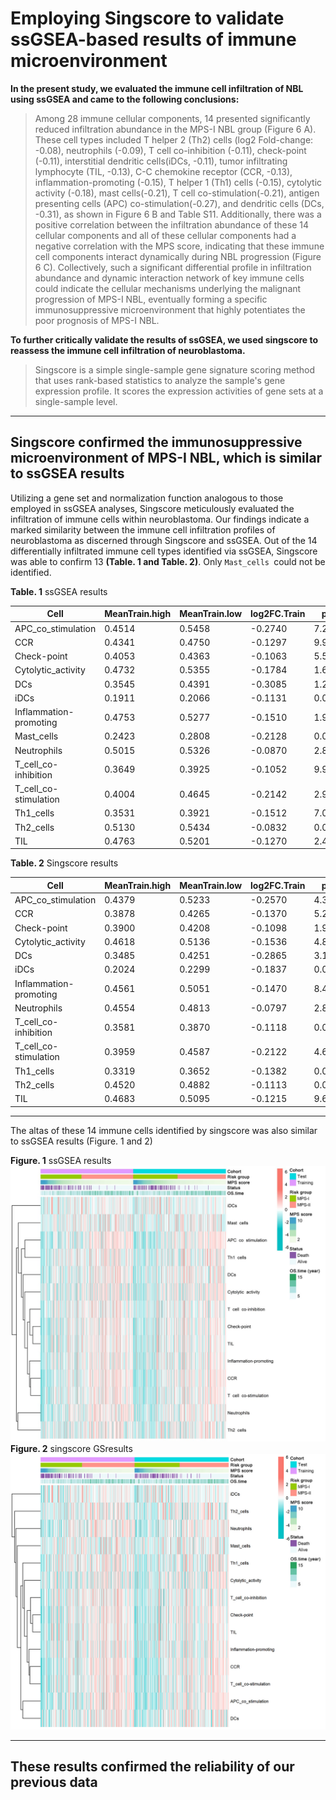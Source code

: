 # Employing Singscore to validate ssGSEA-based results of immune microenvironment

**In the present study, we evaluated the immune cell infiltration of NBL using ssGSEA and came to the following conclusions:**

> Among 28 immune cellular components, 14 presented significantly reduced infiltration abundance in the MPS-I NBL group (Figure 6 A). These cell types included T helper 2 (Th2) cells (log2 Fold-change: -0.08), neutrophils (-0.09), T cell co-inhibition (-0.11), check-point (-0.11), interstitial dendritic cells(iDCs, -0.11), tumor infiltrating lymphocyte (TIL, -0.13), C-C chemokine receptor (CCR, -0.13), inflammation-promoting (-0.15), T helper 1 (Th1) cells (-0.15),  cytolytic activity (-0.18), mast cells(-0.21), T cell co-stimulation(-0.21), antigen presenting cells (APC) co-stimulation(-0.27), and dendritic cells (DCs, -0.31), as shown in Figure 6 B and Table S11. Additionally, there was a positive correlation between the infiltration abundance of these 14 cellular components and all of these cellular components had a negative correlation with the MPS score, indicating that these immune cell components interact dynamically during NBL progression (Figure 6 C). Collectively, such a significant differential profile in infiltration abundance and dynamic interaction network of key immune cells could indicate the cellular mechanisms underlying the malignant progression of MPS-I NBL, eventually forming a specific immunosuppressive microenvironment that highly potentiates the poor prognosis of MPS-I NBL.

**To further critically validate the results of ssGSEA, we used singscore to reassess the immune cell infiltration of neuroblastoma.**

> Singscore is a simple single-sample gene signature scoring method that uses rank-based statistics to analyze the sample's gene expression profile. It scores the expression activities of gene sets at a single-sample level.

---

## Singscore confirmed the immunosuppressive microenvironment of MPS-I NBL, which is similar to ssGSEA results

Utilizing a gene set and normalization function analogous to those employed in ssGSEA analyses, Singscore meticulously evaluated the infiltration of immune cells within neuroblastoma. Our findings indicate a marked similarity between the immune cell infiltration profiles of neuroblastoma as discerned through Singscore and ssGSEA. Out of the 14 differentially infiltrated immune cell types identified via ssGSEA, Singscore was able to confirm 13 **(Table. 1 and Table. 2)**. Only `Mast_cells `could not be identified.

**Table. 1** ssGSEA results

| Cell                | MeanTrain.high | MeanTrain.low | log2FC.Train | pTrain      | WTrain  | pTest       | WTest | MeanTest.high | MeanTest.low | log2FC.Test |
|---------------------|----------------|---------------|--------------|-------------|---------|-------------|-------|---------------|--------------|--------------|
| APC_co_stimulation  | 0.4514         | 0.5458        | -0.2740      | 7.26E-13    | 6724    | 4.59E-12    | 7056  | 0.4450        | 0.5384       | -0.2748      |
| CCR                 | 0.4341         | 0.4750        | -0.1297      | 9.99E-13    | 6760    | 3.15E-10    | 7574  | 0.4324        | 0.4695       | -0.1190      |
| Check-point         | 0.4053         | 0.4363        | -0.1063      | 5.57E-07    | 8506    | 0.000153    | 9645  | 0.4063        | 0.4298       | -0.0809      |
| Cytolytic_activity  | 0.4732         | 0.5355        | -0.1784      | 1.67E-05    | 9082    | 6.63E-05    | 9477  | 0.4685        | 0.5367       | -0.1962      |
| DCs                 | 0.3545         | 0.4391        | -0.3085      | 1.29E-07    | 8280    | 3.19E-06    | 8924  | 0.3528        | 0.4262       | -0.2729      |
| iDCs                | 0.1911         | 0.2066        | -0.1131      | 0.002849    | 10167.5 | 0.039349    | 11071.5| 0.2012        | 0.1907       | 0.0780       |
| Inflammation-promoting | 0.4753      | 0.5277        | -0.1510      | 1.95E-05    | 9110    | 0.000762    | 9992  | 0.4719        | 0.5171       | -0.1320      |
| Mast_cells          | 0.2423         | 0.2808        | -0.2128      | 0.040060    | 10932   | 0.014358    | 10751 | 0.2361        | 0.2705       | -0.1965      |
| Neutrophils         | 0.5015         | 0.5326        | -0.0870      | 2.80E-08    | 8056    | 2.84E-06    | 8904  | 0.5005        | 0.5276       | -0.0758      |
| T_cell_co-inhibition | 0.3649        | 0.3925        | -0.1052      | 9.94E-05    | 9421    | 0.001504    | 10151 | 0.3606        | 0.3812       | -0.0803      |
| T_cell_co-stimulation | 0.4004        | 0.4645        | -0.2142      | 2.97E-09    | 7744    | 9.77E-09    | 8034  | 0.3916        | 0.4563       | -0.2206      |
| Th1_cells           | 0.3531         | 0.3921        | -0.1512      | 7.08E-05    | 9354    | 7.67E-06    | 9076  | 0.3397        | 0.3876       | -0.1904      |
| Th2_cells           | 0.5130         | 0.5434        | -0.0832      | 0.001607    | 10027   | 0.000411    | 9854  | 0.5090        | 0.5405       | -0.0868      |
| TIL                 | 0.4763         | 0.5201        | -0.1270      | 2.48E-06    | 8749    | 0.000173    | 9670  | 0.4727        | 0.5062       | -0.0988      |


**Table. 2** Singscore results

| Cell                 | MeanTrain.high | MeanTrain.low | log2FC.Train | pTrain      | WTrain  | pTest       | WTest | MeanTest.high | MeanTest.low | log2FC.Test  |
|----------------------|----------------|---------------|--------------|-------------|---------|-------------|-------|---------------|--------------|--------------|
| APC_co_stimulation   | 0.4379         | 0.5233        | -0.2570      | 4.38E-12    | 6929.5  | 2.63E-11    | 7264  | 0.4322        | 0.5153       | -0.2538      |
| CCR                  | 0.3878         | 0.4265        | -0.1370      | 5.27E-12    | 6951    | 1.85E-09    | 7806  | 0.3865        | 0.4202       | -0.1204      |
| Check-point          | 0.3900         | 0.4208        | -0.1098      | 1.91E-06    | 8706    | 0.000317    | 9798  | 0.3908        | 0.4140       | -0.0833      |
| Cytolytic_activity   | 0.4618         | 0.5136        | -0.1536      | 4.82E-05    | 9279.5  | 0.000267    | 9761  | 0.4612        | 0.5148       | -0.1585      |
| DCs                  | 0.3485         | 0.4251        | -0.2865      | 3.11E-06    | 8787    | 6.84E-05    | 9483  | 0.3487        | 0.4128       | -0.2434      |
| iDCs                 | 0.2024         | 0.2299        | -0.1837      | 0.002679    | 10152.5 | 0.037736    | 11057.5| 0.2147        | 0.2143       | 0.0030       |
| Inflammation-promoting| 0.4561        | 0.5051        | -0.1470      | 8.46E-05    | 9389    | 0.002681    | 10293 | 0.4534        | 0.4933       | -0.1218      |
| Neutrophils          | 0.4554         | 0.4813        | -0.0797      | 2.89E-06    | 8775    | 1.22E-05    | 9159.5| 0.4526        | 0.4772       | -0.0764      |
| T_cell_co-inhibition | 0.3581         | 0.3870        | -0.1118      | 0.000141    | 9491.5  | 0.006026    | 10504.5| 0.3540        | 0.3734       | -0.0769      |
| T_cell_co-stimulation| 0.3959         | 0.4587        | -0.2122      | 4.63E-09    | 7804    | 2.69E-08    | 8178  | 0.3880        | 0.4503       | -0.2150      |
| Th1_cells            | 0.3319         | 0.3652        | -0.1382      | 0.001336    | 9983    | 0.000461    | 9879.5| 0.3192        | 0.3598       | -0.1727      |
| Th2_cells            | 0.4520         | 0.4882        | -0.1113      | 0.000411    | 9716    | 0.000929    | 10037.5| 0.4501        | 0.4824       | -0.1001      |
| TIL                  | 0.4683         | 0.5095        | -0.1215      | 9.69E-06    | 8984    | 0.000396    | 9846  | 0.4645        | 0.4952       | -0.0924      |

---

The altas of these 14 immune cells identified by singscore was also similar to ssGSEA results (Figure. 1 and 2)

**Figure. 1** ssGSEA results
![](/Immune_microenvironment_Core_Validation/SSGSEA.jpg)
**Figure. 2** singscore GSresults
![](/Immune_microenvironment_Core_Validation/SINGSCORE_.jpg)

---

## These results confirmed the reliability of our previous data
